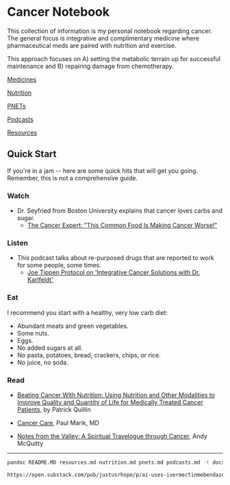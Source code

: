 # Cancer Notebook

This collection of information is my personal notebook regarding cancer.  The general focus is integrative and complimentary medicine where pharmaceutical meds are paired with nutrition and exercise.

This approach focuses on A) setting the metabolic terrain up for successful maintenance and B) repairing damage from chemotherapy.

[Medicines](meds.md)

[Nutrition](nutrition.md)

[PNETs](pnets.md)

[Podcasts](podcasts.md)

[Resources](resources.md)

## Quick Start

If you're in a jam -- here are some quick hits that will get you going.  Remember, this is not a comprehensive guide.

### Watch

- Dr. Seyfried from Boston University explains that cancer loves carbs and sugar.
  - [The Cancer Expert: "This Common Food Is Making Cancer Worse!"](https://www.youtube.com/watch?v=VaVC3PAWqLk)

### Listen

- This podcast talks about re-purposed drugs that are reported to work for some people, some times.
  - [Joe Tippen Protocol on 'Integrative Cancer Solutions with Dr. Karlfeldt'](https://open.spotify.com/episode/1PZa8PPYAAC2nuzxcLNdkb?si=M25I5yv3QqCjLwknnPiCiA)

### Eat

I recommend you start with a healthy, very low carb diet:

- Abundant meats and green vegetables.
- Some nuts.
- Eggs.
- No added sugars at all.
- No pasta, potatoes, bread, crackers, chips, or rice.
- No juice, no soda.

### Read

- [Beating Cancer With Nutrition:  Using Nutrition and Other Modalities to Improve Quality and Quantity of Life for Medically Treated Cancer Patients](https://www.amazon.com/dp/1735234702/), by Patrick Quillin

- [Cancer Care](https://www.amazon.com/Cancer-Care-Repurposed-Metabolic-Interventions/dp/0960126503), Paul Marik, MD

- [Notes from the Valley: A Spiritual Travelogue through Cancer](https://www.amazon.com/Notes-Valley-Spiritual-Travelogue-through/dp/0802412548/), Andy McQuitty

***

```bash
pandoc README.MD resources.md nutrition.md pnets.md podcasts.md -t docx -o cancer_notebook.docx

https://open.substack.com/pub/justusrhope/p/ai-uses-ivermectinmebendazole-to?utm_source=share&utm_medium=android&r=rbl8l
```
